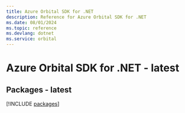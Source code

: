 ```yaml
---
title: Azure Orbital SDK for .NET
description: Reference for Azure Orbital SDK for .NET
ms.date: 08/01/2024
ms.topic: reference
ms.devlang: dotnet
ms.service: orbital
---
```

# Azure Orbital SDK for .NET - latest
## Packages - latest
[!INCLUDE [packages](orbital-index.md)]